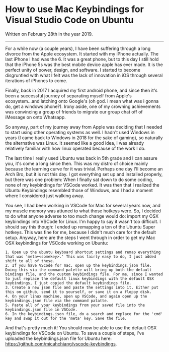 # How to use Mac Keybindings for Visual Studio Code on Ubuntu

Written on February 28th in the year 2019.

---

For a while now (a couple years), I have been suffering through a long divorce from the Apple ecosystem. It started with my iPhone actually. The last iPhone I had was the 6. It was a great phone, but to this day I still hold that the iPhone 5s was the best mobile device apple has ever made. It is the perfect unity of power, design, and software. I started to become disgruntled with what I felt was the lack of innovation in iOS through several iterations of iPhones to come. 

Finally, back in 2017 I acquired my first android phone, and since then it's been a successful journey of separating myself from Apple's ecosystem...and latching onto Google's (oh god. i mean what was i gonna do, get a windows phone?). Irony aside, one of my crowning achievements was convincing a group of friends to migrate our group chat off of iMessage on onto Whatsapp.  

So anyway, part of my journey away from Apple was deciding that I needed to start using other operating systems as well. I hadn't used Windows in years (I came back to Windows in 2018 for the sake of gaming), so naturally the alternative was Linux. It seemed like a good idea, I was already relatively familiar with how linux operated because of the work I do. 

The last time I really used Ubuntu was back in 5th grade and I can assure you, it's come a long since then. This was my distro of choice mainly because the learning curve for it was trivial. Perhaps one day I'll become an Arch Bro, but it is not this day. I got everything set up and installed properly, but there was one problem: When I finally sat down to do some coding, none of my keybindings for VSCode worked. It was then that I realized the Ubuntu Keybindings resembled those of Windows, and I had a moment where I considered just walking away.

You see, I had been working in VSCode for Mac for several years now, and my muscle memory was attuned to what those hotkeys were. So, I decided to do what anyone adverse to too much change would do: import my OSX keybindings into VSCode for Linux. I'm happy to say it wasn't too difficult. I should say this though: I ended up remapping a ton of the Ubuntu Super hotkeys. This was fine for me, because I didn't much care for the default setup. Anyway, here are the steps I went through in order to get my Mac OSX keybindings for VSCode working on Ubuntu:

    1. Open up the ubuntu keyboard shortcut settings and remap everything that was 'meta+<somekey>.' This was fairly easy to do, I just added shift to all of these. 
    2. If you have VSCode for mac, open up the keybindings.json file. Doing this via the command palette will bring up both the default bindings file, and the custom keybindings file. For me, since I wanted to just replace the default linux keybindings with the default OSX keybindings, I just copied the default keybindings file.
    3. Create a new json file and paste the settings into it. Either put this on github, send it to yourself, or save it on a floppy disk.
    4. On your linux machine, open up VSCode, and again open up the keybindings.json file via the command palatte. 
    5. Paste all of your keybindings from your saved file into the keybindings.json file in VSCode. 
    6. In the keybindings.json file, do a search and replace for the 'cmd' key and swap it out for the 'meta' key. Save the file.
   
   And that's pretty much it! You should now be able to use the default OSX keybindings for VSCode on Ubuntu. To save a couple of steps, I've uploaded the keybindings.json file for Ubuntu here: 
   https://github.com/micahchiang/vscode-keybindings.

   